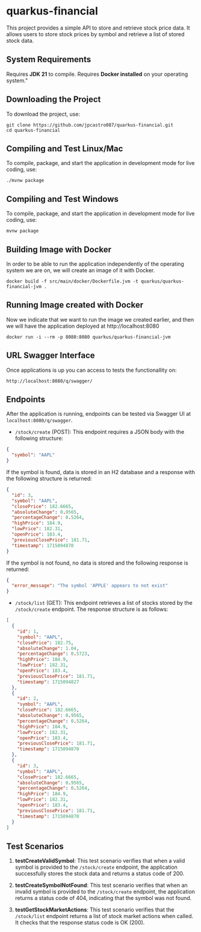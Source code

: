 # quarkus-financial

This project provides a simple API to store and retrieve stock price data. It allows users to store stock prices by symbol and retrieve a list of stored stock data.

## System Requirements

Requires <b>JDK 21</b> to compile.
Requires <b>Docker installed</b> on your operating system."

## Downloading the Project

To download the project, use:
```shell script
git clone https://github.com/jpcastro087/quarkus-financial.git
cd quarkus-financial
```

## Compiling and Test <b>Linux/Mac</b> 

To compile, package, and start the application in development mode for live coding, use:
```shell script
./mvnw package
```

## Compiling and Test <b>Windows</b>

To compile, package, and start the application in development mode for live coding, use:
```shell script
mvnw package
```

## Building Image with Docker

In order to be able to run the application independently of the operating system we are on, we will create an image of it with Docker.
```
docker build -f src/main/docker/Dockerfile.jvm -t quarkus/quarkus-financial-jvm .
```

## Running Image created with Docker

Now we indicate that we want to run the image we created earlier, and then we will have the application deployed at http://localhost:8080
```
docker run -i --rm -p 8080:8080 quarkus/quarkus-financial-jvm
```

## URL Swagger Interface

Once applications is up you can access to tests the functionallity on:
```shell script
http://localhost:8080/q/swagger/
```

## Endpoints

After the application is running, endpoints can be tested via Swagger UI at `localhost:8080/q/swagger`.

- `/stock/create` (POST): This endpoint requires a JSON body with the following structure:
```json
{
  "symbol": "AAPL"
}
```
If the symbol is found, data is stored in an H2 database and a response with the following structure is returned:
```json
{
  "id": 3,
  "symbol": "AAPL",
  "closePrice": 182.6665,
  "absoluteChange": 0.9565,
  "percentageChange": 0.5264,
  "highPrice": 184.9,
  "lowPrice": 182.31,
  "openPrice": 183.4,
  "previousClosePrice": 181.71,
  "timestamp": 1715094870
}
```
If the symbol is not found, no data is stored and the following response is returned:
```json
{
  "error_message": "The symbol 'APPLE' appears to not exist"
}
```

- `/stock/list` (GET): This endpoint retrieves a list of stocks stored by the `/stock/create` endpoint. The response structure is as follows:
```json
[
  {
    "id": 1,
    "symbol": "AAPL",
    "closePrice": 182.75,
    "absoluteChange": 1.04,
    "percentageChange": 0.5723,
    "highPrice": 184.9,
    "lowPrice": 182.31,
    "openPrice": 183.4,
    "previousClosePrice": 181.71,
    "timestamp": 1715094827
  },
  {
    "id": 2,
    "symbol": "AAPL",
    "closePrice": 182.6665,
    "absoluteChange": 0.9565,
    "percentageChange": 0.5264,
    "highPrice": 184.9,
    "lowPrice": 182.31,
    "openPrice": 183.4,
    "previousClosePrice": 181.71,
    "timestamp": 1715094870
  },
  {
    "id": 3,
    "symbol": "AAPL",
    "closePrice": 182.6665,
    "absoluteChange": 0.9565,
    "percentageChange": 0.5264,
    "highPrice": 184.9,
    "lowPrice": 182.31,
    "openPrice": 183.4,
    "previousClosePrice": 181.71,
    "timestamp": 1715094870
  }
]
```

## Test Scenarios

1. **testCreateValidSymbol**: This test scenario verifies that when a valid symbol is provided to the `/stock/create` endpoint, the application successfully stores the stock data and returns a status code of 200.
   
2. **testCreateSymbolNotFound**: This test scenario verifies that when an invalid symbol is provided to the `/stock/create` endpoint, the application returns a status code of 404, indicating that the symbol was not found.

3. **testGetStockMarketActions**: This test scenario verifies that the `/stock/list` endpoint returns a list of stock market actions when called. It checks that the response status code is OK (200).


